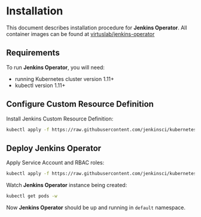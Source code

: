 # Installation

This document describes installation procedure for **Jenkins Operator**.
All container images can be found at [virtuslab/jenkins-operator](https://hub.docker.com/r/virtuslab/jenkins-operator)

## Requirements
 
To run **Jenkins Operator**, you will need:
- running Kubernetes cluster version 1.11+
- kubectl version 1.11+

## Configure Custom Resource Definition 

Install Jenkins Custom Resource Definition:

```bash
kubectl apply -f https://raw.githubusercontent.com/jenkinsci/kubernetes-operator/master/deploy/crds/jenkins_v1alpha2_jenkins_crd.yaml
```

## Deploy Jenkins Operator

Apply Service Account and RBAC roles:

```bash
kubectl apply -f https://raw.githubusercontent.com/jenkinsci/kubernetes-operator/master/deploy/all-in-one-v1alpha2.yaml
```

Watch **Jenkins Operator** instance being created:

```bash
kubectl get pods -w
```

Now **Jenkins Operator** should be up and running in `default` namespace.



